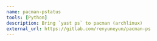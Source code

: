 ```yaml
---
name: pacman-pstatus
tools: [Python]
description: Bring `yast ps` to pacman (archlinux)
external_url: https://gitlab.com/renyuneyun/pacman-ps
---
```




